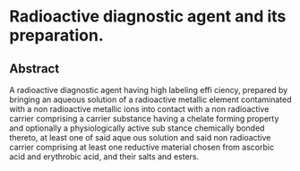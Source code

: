 # Radioactive diagnostic agent and its preparation.

## Abstract
A radioactive diagnostic agent having high labeling effi ciency, prepared by bringing an aqueous solution of a radioactive metallic element contaminated with a non radioactive metallic ions into contact with a non radioactive carrier comprising a carrier substance having a chelate forming property and optionally a physiologically active sub stance chemically bonded thereto, at least one of said aque ous solution and said non radioactive carrier comprising at least one reductive material chosen from ascorbic acid and erythrobic acid, and their salts and esters.